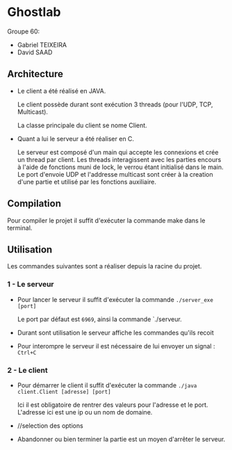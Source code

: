 # Ghostlab

Groupe 60:
- Gabriel TEIXEIRA
- David SAAD

## Architecture
- Le client a été réalisé en JAVA.

    Le client possède durant sont exécution 3 threads (pour l'UDP, TCP, Multicast).

    La classe principale du client se nome Client.


- Quant a lui le serveur a été réaliser en C.

    Le serveur est composé d'un main qui accepte les connexions et crée un thread par client.
    Les threads interagissent avec les parties encours à l'aide de fonctions muni de lock, le verrou étant initialisé dans le main.
    Le port d'envoie UDP et l'addresse multicast sont créer à la creation d'une partie et utilisé par les fonctions auxiliaire.

## Compilation
Pour compiler le projet il suffit d'exécuter la commande make dans le terminal.

## Utilisation
Les commandes suivantes sont a réaliser depuis la racine du projet.

### 1 - Le serveur
- Pour lancer le serveur il suffit d'exécuter la commande `./server_exe [port]`

    Le port par défaut est `6969`, ainsi la commande `./serveur.

- Durant sont utilisation le serveur affiche les commandes qu'ils recoit

- Pour interompre le serveur il est nécessaire de lui envoyer un signal : `Ctrl+C`
### 2 - Le client
- Pour démarrer le client il suffit d'exécuter la commande `./java client.Client [adresse] [port]`

    Ici il est obligatoire de rentrer des valeurs pour l'adresse et le port.
    L'adresse ici est une ip ou un nom de domaine.

- //selection des options

- Abandonner ou bien terminer la partie est un moyen d'arrêter le serveur.
